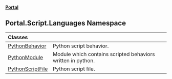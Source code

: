 #### [Portal](index.md 'index')

## Portal.Script.Languages Namespace

| Classes | |
| :--- | :--- |
| [PythonBehavior](PythonBehavior.md 'Portal.Script.Languages.PythonBehavior') | Python script behavior. |
| [PythonModule](PythonModule.md 'Portal.Script.Languages.PythonModule') | Module which contains scripted behaviors written in python. |
| [PythonScriptFile](PythonScriptFile.md 'Portal.Script.Languages.PythonScriptFile') | Python script file. |
